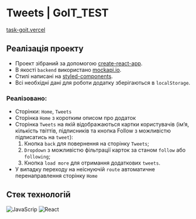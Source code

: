 # Tweets | GoIT_TEST

[task-goit.vercel](https://task-goit.vercel.app/)

## Реалізація проекту

- Проект зібраний за допомогою [create-react-app](https://create-react-app.dev/).
- В якості `backend` використано [mockapi.io](https://mockapi.io/).
- Стилі написані на [styled-components](https://styled-components.com/).
- Всі необхідні дані для роботи додатку зберігаються в `localStorage`.

### Реалізовано:

- Сторінки: `Home`, `Tweets`
- Сторінка `Home` з коротким описом про додаток
- Сторінка `Tweets` на якій відображаються картки користувачів (імʼя, кількість
  твіттів, підписників та кнопка Follow з можливістю підписатись на `tweet`):
  1. Кнопка `back` для повернення на сторінку `Tweets`;
  2. `Dropdown` з можливістю фільтрації карток за станом `follow` або `following`;
  3. Кнопка `load more` для отримання додаткових `tweets`.
- У випадку переходу на неіснуючій `route` автоматичне перенаправлення сторінку `Home`

## Стек технологій

![JavaScrip](https://img.shields.io/badge/JavaScript-323330?style=for-the-badge&logo=javascript&logoColor=F7DF1E)
![React](https://img.shields.io/badge/React-20232A?style=for-the-badge&logo=react&logoColor=61DAFB)

